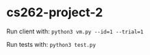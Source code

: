 # cs262-project-2

Run client with: `python3 vm.py --id=1 --trial=1`

Run tests with: `python3 test.py`